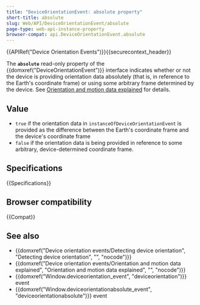 ```yaml
---
title: "DeviceOrientationEvent: absolute property"
short-title: absolute
slug: Web/API/DeviceOrientationEvent/absolute
page-type: web-api-instance-property
browser-compat: api.DeviceOrientationEvent.absolute
---
```


{{APIRef("Device Orientation Events")}}{{securecontext_header}}

The **`absolute`** read-only property of the {{domxref("DeviceOrientationEvent")}} interface indicates whether or not the device is providing orientation data absolutely (that is,
in reference to the Earth's coordinate frame) or using some arbitrary frame determined
by the device.
See [Orientation and motion data explained](/en-US/docs/Web/API/Device_orientation_events/Orientation_and_motion_data_explained) for details.

## Value

- `true` if the orientation data in `instanceOfDeviceOrientationEvent` is provided as the difference between the Earth's coordinate frame and the device's coordinate frame
- `false` if the orientation data is being provided in reference to some arbitrary, device-determined coordinate frame.

## Specifications

{{Specifications}}

## Browser compatibility

{{Compat}}

## See also

- {{domxref("Device orientation events/Detecting device orientation", "Detecting device orientation", "", "nocode")}}
- {{domxref("Device orientation events/Orientation and motion data explained", "Orientation and motion data explained", "", "nocode")}}
- {{domxref("Window.deviceorientation_event", "deviceorientation")}} event
- {{domxref("Window.deviceorientationabsolute_event", "deviceorientationabsolute")}} event
